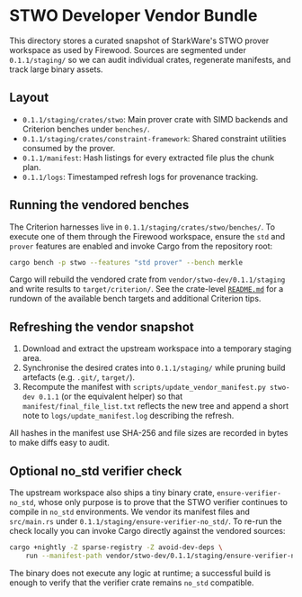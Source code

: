 # STWO Developer Vendor Bundle

This directory stores a curated snapshot of StarkWare's STWO prover workspace as
used by Firewood. Sources are segmented under `0.1.1/staging/` so we can audit
individual crates, regenerate manifests, and track large binary assets.

## Layout

- `0.1.1/staging/crates/stwo`: Main prover crate with SIMD backends and
  Criterion benches under `benches/`.
- `0.1.1/staging/crates/constraint-framework`: Shared constraint utilities
  consumed by the prover.
- `0.1.1/manifest`: Hash listings for every extracted file plus the chunk plan.
- `0.1.1/logs`: Timestamped refresh logs for provenance tracking.

## Running the vendored benches

The Criterion harnesses live in `0.1.1/staging/crates/stwo/benches/`. To execute
one of them through the Firewood workspace, ensure the `std` and `prover`
features are enabled and invoke Cargo from the repository root:

```bash
cargo bench -p stwo --features "std prover" --bench merkle
```

Cargo will rebuild the vendored crate from `vendor/stwo-dev/0.1.1/staging` and
write results to `target/criterion/`. See the crate-level
[`README.md`](0.1.1/staging/crates/stwo/README.md) for a rundown of the available
bench targets and additional Criterion tips.

## Refreshing the vendor snapshot

1. Download and extract the upstream workspace into a temporary staging area.
2. Synchronise the desired crates into `0.1.1/staging/` while pruning build
   artefacts (e.g. `.git/`, `target/`).
3. Recompute the manifest with `scripts/update_vendor_manifest.py stwo-dev 0.1.1`
   (or the equivalent helper) so that `manifest/final_file_list.txt` reflects the
   new tree and append a short note to `logs/update_manifest.log` describing the
   refresh.

All hashes in the manifest use SHA-256 and file sizes are recorded in bytes to
make diffs easy to audit.

## Optional no_std verifier check

The upstream workspace also ships a tiny binary crate,
`ensure-verifier-no_std`, whose only purpose is to prove that the STWO verifier
continues to compile in `no_std` environments. We vendor its manifest files and
`src/main.rs` under `0.1.1/staging/ensure-verifier-no_std/`. To re-run the check
locally you can invoke Cargo directly against the vendored sources:

```bash
cargo +nightly -Z sparse-registry -Z avoid-dev-deps \
    run --manifest-path vendor/stwo-dev/0.1.1/staging/ensure-verifier-no_std/Cargo.toml
```

The binary does not execute any logic at runtime; a successful build is enough
to verify that the verifier crate remains `no_std` compatible.
